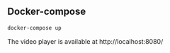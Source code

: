 ## Docker-compose

```bash
docker-compose up
```

The video player is available at http://localhost:8080/
